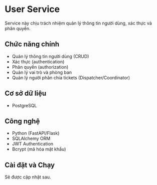 # User Service

Service này chịu trách nhiệm quản lý thông tin người dùng, xác thực và phân quyền.

## Chức năng chính

- Quản lý thông tin người dùng (CRUD)
- Xác thực (authentication)
- Phân quyền (authorization)
- Quản lý vai trò và phòng ban
- Quản lý người phân chia tickets (Dispatcher/Coordinator)

## Cơ sở dữ liệu

- PostgreSQL

## Công nghệ

- Python (FastAPI/Flask)
- SQLAlchemy ORM
- JWT Authentication
- Bcrypt (mã hóa mật khẩu)

## Cài đặt và Chạy

Sẽ được cập nhật sau.